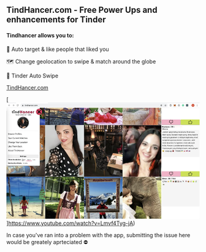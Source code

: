 ## TindHancer.com - Free Power Ups and enhancements for Tinder

#### Tindhancer allows you to: 

🎯 Auto target & like people that liked you

🗺 Change geolocation to swipe & match around the globe

🤖 Tinder Auto Swipe

[TindHancer.com](https://tindhancer.com/)


[![image](image-promo.png)]https://www.youtube.com/watch?v=Lmvf4Tyg-jA)

In case you've ran into a problem with the app, submitting the issue here would be greately aprteciated ⛔️ 
